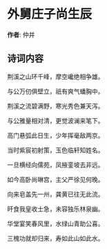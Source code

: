 # 外舅庄子尚生辰

**作者**: 仲并

## 诗词内容

荆溪之山环千峰，摩空巉绝相争雄。

与公万仞俱壁立，祇有爽气蟠胸中。

荆溪之流碧满野，寒光秀色兼天泻。

与公雅量相对清，更觉波澜来笔下。

高门悬弧此日生，少年挥毫敌两京。

当时紫宸初射策，玉色临轩知姓名。

一旦横经向儒苑，凤掖銮坡去非远。

如今高卧尚琳宫，主父严徐见何晚。

向来皂盖先一州，龚黄已往无此流。

旰食我皇收士急，未容独乐林泉幽。

华堂宴笑春风里，水绿山青助公喜。

三槐功就却归来，寿如此山如此水。


